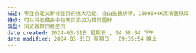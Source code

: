 ```yaml
---
描述: 专注自定义新标签页的强大功能，自由拖拽排序，10000+4K高清壁纸库
特点: 可以将收藏夹中的网页添加为首页图标
类型: 浏览器首页标签页
date created: 2024-03-31日 星期日 , 04:58:04 下午
date modified: 2024-03-31日 星期日 , 09:35:54 晚上
---
```

